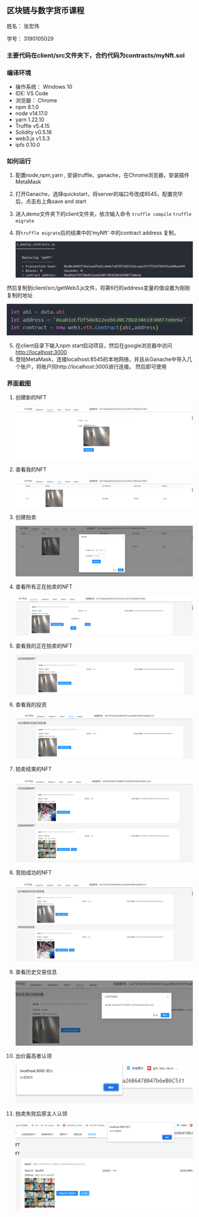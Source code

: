 ## 区块链与数字货币课程

姓名： 张宏伟

学号： 3190105029

### 主要代码在client/src文件夹下，合约代码为contracts/myNft.sol

### 编译环境

- 操作系统： Windows 10
- IDE: VS Code
- 浏览器： Chrome
- npm 8.1.0
- node  v14.17.0
- yarn 1.22.10
- Truffle v5.4.15
- Solidity v0.5.16
- web3.js v1.5.3
- ipfs  0.10.0

### 如何运行

1. 配置node,npm,yarn ,  安装truffle、ganache，在Chrome浏览器，安装插件MetaMask

2. 打开Ganache，选择quickstart，将server的端口号改成8545，配置完毕后，点击右上角save and start

3. 进入demo文件夹下的client文件夹，依次输入命令 `truffle compile`  `truffle migrate`

4. 将`truffle migrate`后的结果中的‘myNft' 中的contract address 复制，

   ![image-20211031193919003](picture/image-20211031193812686.png)

然后复制到client/src/getWeb3.js文件，将第6行的address变量的值设置为刚刚复制的地址

![image-20211031193919003](picture/image-20211031193919003.png)

5. 在client目录下输入npm start启动项目，然后在google浏览器中访问[http://localhost:3000](http://localhost:3000/)
6. 登陆MetaMask，连接localhost:8545的本地网络，并且从Ganache中导入几个账户，将账户同http://localhost:3000进行连接。 然后即可使用

### 界面截图

1. 创建新的NFT

   ![image-20211031194232708](picture/image-20211031194232708.png)

   

2. 查看我的NFT

   ![image-20211031194331494](picture/image-20211031194331494.png)

   

   

3. 创建拍卖

   ![image-20211031194409075](picture/image-20211031194409075.png)

   

4. 查看所有正在拍卖的NFT

   ![image-20211031194450757](picture/image-20211031194450757.png)

   

5. 查看我的正在拍卖的NFT

   ![image-20211031194520927](picture/image-20211031194520927.png)

   

6. 查看我的投资

   ![image-20211031194610793](picture/image-20211031194610793.png)

   

7. 拍卖结束的NFT

   ![image-20211031194820355](picture/image-20211031194820355.png)

   

8. 竞拍成功的NFT

   ![image-20211031194920251](picture/image-20211031194920251.png)

   

9. 查看历史交易信息

   ![image-20211031195004944](picture/image-20211031195004944.png)

   

10. 出价最高者认领

    ![image-20211031195051991](picture/image-20211031195051991.png)



11. 拍卖失败后原主人认领

    ![image-20211031195152800](picture/image-20211031195152800.png)

